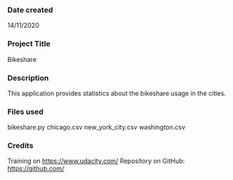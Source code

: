 ### Date created
14/11/2020

### Project Title
Bikeshare

### Description
This application provides statistics about the bikeshare usage in the cities.

### Files used
bikeshare.py
chicago.csv
new_york_city.csv
washington.csv

### Credits
Training on https://www.udacity.com/
Repository on GitHub: https://github.com/

